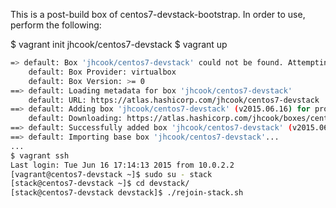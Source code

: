 This is a post-build box of centos7-devstack-bootstrap. In order to use, perform the following:


$ vagrant init jhcook/centos7-devstack
$ vagrant up
```bash
=> default: Box 'jhcook/centos7-devstack' could not be found. Attempting to find and install...
    default: Box Provider: virtualbox
    default: Box Version: >= 0
==> default: Loading metadata for box 'jhcook/centos7-devstack'
    default: URL: https://atlas.hashicorp.com/jhcook/centos7-devstack
==> default: Adding box 'jhcook/centos7-devstack' (v2015.06.16) for provider: virtualbox
    default: Downloading: https://atlas.hashicorp.com/jhcook/boxes/centos7-devstack/versions/2015.06.16/providers/virtualbox.box
==> default: Successfully added box 'jhcook/centos7-devstack' (v2015.06.16) for 'virtualbox'!
==> default: Importing base box 'jhcook/centos7-devstack'...
...
$ vagrant ssh
Last login: Tue Jun 16 17:14:13 2015 from 10.0.2.2
[vagrant@centos7-devstack ~]$ sudo su - stack
[stack@centos7-devstack ~]$ cd devstack/
[stack@centos7-devstack devstack]$ ./rejoin-stack.sh
```

